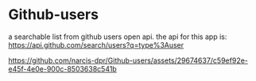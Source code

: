 # Github-users
a searchable list from github users open api.
the api for this app is: 
  https://api.github.com/search/users?q=type%3Auser





https://github.com/narcis-dpr/Github-users/assets/29674637/c59ef92e-e45f-4e0e-900c-8503638c541b

